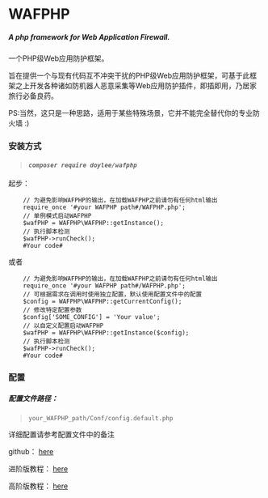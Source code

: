 # WAFPHP
##### A php framework for Web Application Firewall.

一个PHP级Web应用防护框架。

旨在提供一个与现有代码互不冲突干扰的PHP级Web应用防护框架，可基于此框架之上开发各种诸如防机器人恶意采集等Web应用防护插件，即插即用，乃居家旅行必备良药。

PS:当然，这只是一种思路，适用于某些特殊场景，它并不能完全替代你的专业防火墙 :)

### 安装方式
> #### ***`composer require doylee/wafphp`***

起步：
```
	// 为避免影响WAFPHP的输出，在加载WAFPHP之前请勿有任何html输出
	require_once '#your WAFPHP path#/WAFPHP.php';
	// 单例模式启动WAFPHP
	$wafPHP = WAFPHP\WAFPHP::getInstance();
	// 执行脚本检测
	$wafPHP->runCheck();
	#Your code#
```
或者
```
	// 为避免影响WAFPHP的输出，在加载WAFPHP之前请勿有任何html输出
	require_once '#your WAFPHP path#/WAFPHP.php';
	// 可根据需求在调用时使用独立配置，默认使用配置文件中的配置
	$config = WAFPHP\WAFPHP::getCurrentConfig();
	// 修改特定配置参数
	$config['SOME_CONFIG'] = 'Your value';
	// 以自定义配置启动WAFPHP
	$wafPHP = WAFPHP\WAFPHP::getInstance($config);
	// 执行脚本检测
	$wafPHP->runCheck();
	#Your code#
```

### 配置
##### 配置文件路径：
> `your_WAFPHP_path/Conf/config.default.php`

详细配置请参考配置文件中的备注

github：
[here](https://github.com/ZoaChou/WAFPHP)

进阶版教程：
[here](https://www.mudoom.com/Article/show/id/35.html)

高阶版教程：
[here](https://www.mudoom.com/Article/show/id/36.html)